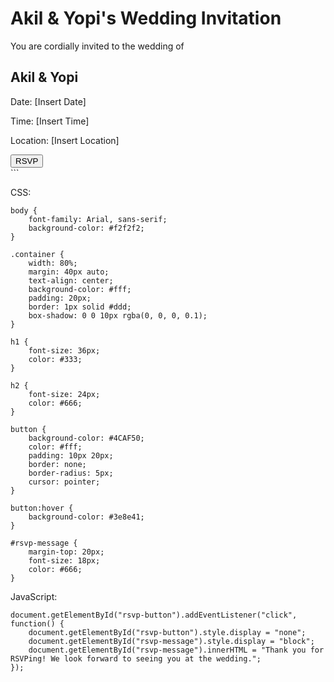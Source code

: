 <!DOCTYPE html>
<html lang="en">
<head>
    <meta charset="UTF-8">
    <meta name="viewport" content="width=device-width, initial-scale=1.0">
    <title>Akil & Yopi's Wedding Invitation</title>
    <link rel="stylesheet" href="style.css">
</head>
<body>
    <div class="container">
        <h1>Akil & Yopi's Wedding Invitation</h1>
        <p>You are cordially invited to the wedding of</p>
        <h2>Akil & Yopi</h2>
        <p>Date: [Insert Date]</p>
        <p>Time: [Insert Time]</p>
        <p>Location: [Insert Location]</p>
        <button id="rsvp-button">RSVP</button>
        <div id="rsvp-message" style="display: none;"></div>
    </div>
    <script src="script.js"></script>
</body>
</html>
```

CSS:
```
body {
    font-family: Arial, sans-serif;
    background-color: #f2f2f2;
}

.container {
    width: 80%;
    margin: 40px auto;
    text-align: center;
    background-color: #fff;
    padding: 20px;
    border: 1px solid #ddd;
    box-shadow: 0 0 10px rgba(0, 0, 0, 0.1);
}

h1 {
    font-size: 36px;
    color: #333;
}

h2 {
    font-size: 24px;
    color: #666;
}

button {
    background-color: #4CAF50;
    color: #fff;
    padding: 10px 20px;
    border: none;
    border-radius: 5px;
    cursor: pointer;
}

button:hover {
    background-color: #3e8e41;
}

#rsvp-message {
    margin-top: 20px;
    font-size: 18px;
    color: #666;
}
```

JavaScript:
```
document.getElementById("rsvp-button").addEventListener("click", function() {
    document.getElementById("rsvp-button").style.display = "none";
    document.getElementById("rsvp-message").style.display = "block";
    document.getElementById("rsvp-message").innerHTML = "Thank you for RSVPing! We look forward to seeing you at the wedding.";
});

